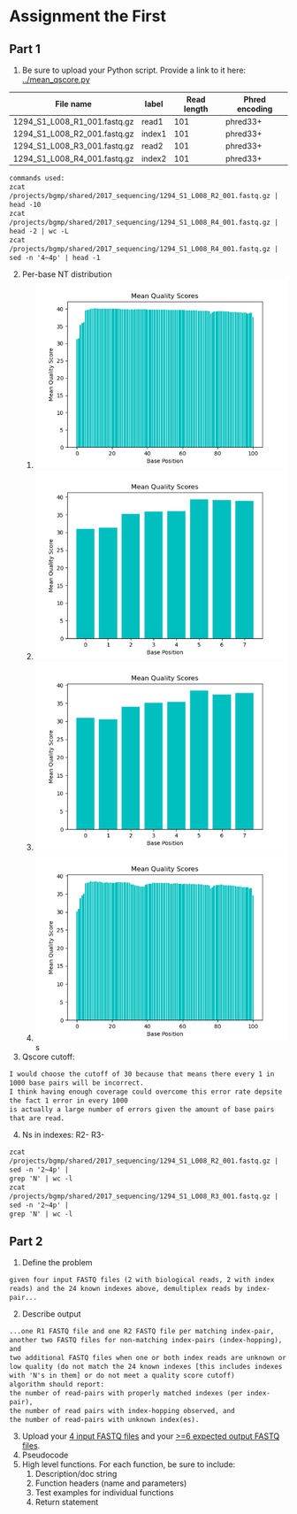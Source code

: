# Assignment the First

## Part 1
1. Be sure to upload your Python script. Provide a link to it here: [../mean_qscore.py](../mean_qscore.py)

| File name | label | Read length | Phred encoding |
|---|---|---|---|
| 1294_S1_L008_R1_001.fastq.gz |read1|101|phred33+|
| 1294_S1_L008_R2_001.fastq.gz |index1|101|phred33+|
| 1294_S1_L008_R3_001.fastq.gz |read2|101|phred33+|
| 1294_S1_L008_R4_001.fastq.gz |index2|101|phred33+|

```
commands used:
zcat /projects/bgmp/shared/2017_sequencing/1294_S1_L008_R2_001.fastq.gz | head -10
zcat /projects/bgmp/shared/2017_sequencing/1294_S1_L008_R4_001.fastq.gz | head -2 | wc -L
zcat /projects/bgmp/shared/2017_sequencing/1294_S1_L008_R4_001.fastq.gz | sed -n '4~4p' | head -1
```
2. Per-base NT distribution
    1. ![Alt text](1294_S1_L008_R1_001.fastq.gz_hist.png)
    2. ![Alt text](1294_S1_L008_R2_001.fastq.gz_hist.png)
    3. ![Alt text](1294_S1_L008_R3_001.fastq.gz_hist.png)
    4. ![Alt text](1294_S1_L008_R4_001.fastq.gz_hist.png)
    s
3. Qscore cutoff:
```
I would choose the cutoff of 30 because that means there every 1 in 1000 base pairs will be incorrect. 
I think having enough coverage could overcome this error rate depsite the fact 1 error in every 1000
is actually a large number of errors given the amount of base pairs that are read.
```
4. Ns in indexes: R2- R3-
```
zcat /projects/bgmp/shared/2017_sequencing/1294_S1_L008_R2_001.fastq.gz | sed -n '2~4p' | 
grep 'N' | wc -l
zcat /projects/bgmp/shared/2017_sequencing/1294_S1_L008_R3_001.fastq.gz | sed -n '2~4p' | 
grep 'N' | wc -l

```


## Part 2
1. Define the problem
```The purpose of this file is to daigram out how to de-multiplex 4 fastq files.
given four input FASTQ files (2 with biological reads, 2 with index reads) and the 24 known indexes above, demultiplex reads by index-pair...
```

2. Describe output
```
...one R1 FASTQ file and one R2 FASTQ file per matching index-pair,
another two FASTQ files for non-matching index-pairs (index-hopping), and
two additional FASTQ files when one or both index reads are unknown or low quality (do not match the 24 known indexes [this includes indexes with 'N's in them] or do not meet a quality score cutoff)
algorithm should report:
the number of read-pairs with properly matched indexes (per index-pair),
the number of read pairs with index-hopping observed, and
the number of read-pairs with unknown index(es).
```
3. Upload your [4 input FASTQ files](../TEST-input_FASTQ) and your [>=6 expected output FASTQ files](../TEST-output_FASTQ).
4. Pseudocode
5. High level functions. For each function, be sure to include:
    1. Description/doc string
    2. Function headers (name and parameters)
    3. Test examples for individual functions
    4. Return statement
